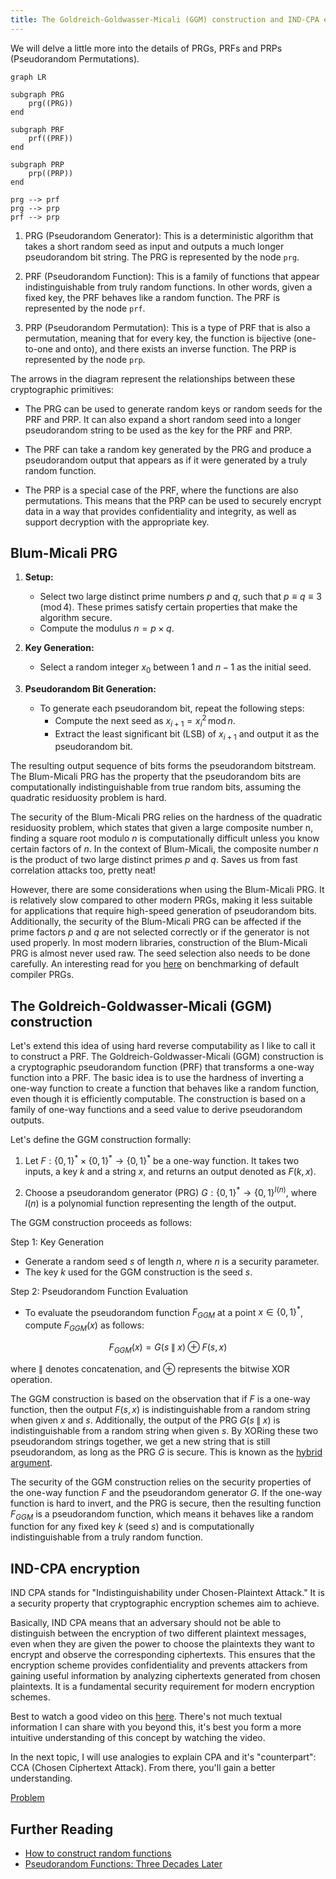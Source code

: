 ```yaml
---
title: The Goldreich-Goldwasser-Micali (GGM) construction and IND-CPA encryption
---
```


We will delve a little more into the details of PRGs, PRFs and PRPs (Pseudorandom Permutations).

```mermaid
graph LR

subgraph PRG
    prg((PRG))
end

subgraph PRF
    prf((PRF))
end

subgraph PRP
    prp((PRP))
end

prg --> prf
prg --> prp
prf --> prp
```

1. PRG (Pseudorandom Generator): This is a deterministic algorithm that takes a short random seed as input and outputs a much longer pseudorandom bit string. The PRG is represented by the node `prg`.

2. PRF (Pseudorandom Function): This is a family of functions that appear indistinguishable from truly random functions. In other words, given a fixed key, the PRF behaves like a random function. The PRF is represented by the node `prf`.

3. PRP (Pseudorandom Permutation): This is a type of PRF that is also a permutation, meaning that for every key, the function is bijective (one-to-one and onto), and there exists an inverse function. The PRP is represented by the node `prp`.

The arrows in the diagram represent the relationships between these cryptographic primitives:

- The PRG can be used to generate random keys or random seeds for the PRF and PRP. It can also expand a short random seed into a longer pseudorandom string to be used as the key for the PRF and PRP.

- The PRF can take a random key generated by the PRG and produce a pseudorandom output that appears as if it were generated by a truly random function.

- The PRP is a special case of the PRF, where the functions are also permutations. This means that the PRP can be used to securely encrypt data in a way that provides confidentiality and integrity, as well as support decryption with the appropriate key.


## Blum-Micali PRG

1. **Setup:**
   - Select two large distinct prime numbers $p$ and $q$, such that $p \equiv q \equiv 3 \, (\text{mod} \, 4)$. These primes satisfy certain properties that make the algorithm secure.
   - Compute the modulus $n = p \times q$.

2. **Key Generation:**
   - Select a random integer $x_0$ between 1 and $n - 1$ as the initial seed.

3. **Pseudorandom Bit Generation:**
   - To generate each pseudorandom bit, repeat the following steps:
     - Compute the next seed as $x_{i+1} = x_i^2 \, \text{mod} \, n$.
     - Extract the least significant bit (LSB) of $x_{i+1}$ and output it as the pseudorandom bit.

The resulting output sequence of bits forms the pseudorandom bitstream. The Blum-Micali PRG has the property that the pseudorandom bits are computationally indistinguishable from true random bits, assuming the quadratic residuosity problem is hard.

The security of the Blum-Micali PRG relies on the hardness of the quadratic residuosity problem, which states that given a large composite number n, finding a square root modulo $n$ is computationally difficult unless you know certain factors of $n$. In the context of Blum-Micali, the composite number $n$ is the product of two large distinct primes $p$ and $q$. Saves us from fast correlation attacks too, pretty neat!

However, there are some considerations when using the Blum-Micali PRG. It is relatively slow compared to other modern PRGs, making it less suitable for applications that require high-speed generation of pseudorandom bits. Additionally, the security of the Blum-Micali PRG can be affected if the prime factors $p$ and $q$ are not selected correctly or if the generator is not used properly. In most modern libraries, construction of the Blum-Micali PRG is almost never used raw. The seed selection also needs to be done carefully. An interesting read for you [here](https://arxiv.org/pdf/2109.12997.pdf) on benchmarking of default compiler PRGs.

## The Goldreich-Goldwasser-Micali (GGM) construction

Let's extend this idea of using hard reverse computability as I like to call it to construct a PRF. The Goldreich-Goldwasser-Micali (GGM) construction is a cryptographic pseudorandom function (PRF) that transforms a one-way function into a PRF. The basic idea is to use the hardness of inverting a one-way function to create a function that behaves like a random function, even though it is efficiently computable. The construction is based on a family of one-way functions and a seed value to derive pseudorandom outputs.

Let's define the GGM construction formally:

1. Let $F: \{0, 1\}^* \times \{0, 1\}^* \rightarrow \{0, 1\}^*$ be a one-way function. It takes two inputs, a key $k$ and a string $x$, and returns an output denoted as $F(k, x)$.

2. Choose a pseudorandom generator (PRG) $G: \{0, 1\}^* \rightarrow \{0, 1\}^{l(n)}$, where $l(n)$ is a polynomial function representing the length of the output.

The GGM construction proceeds as follows:

Step 1: Key Generation

- Generate a random seed $s$ of length $n$, where $n$ is a security parameter.
- The key $k$ used for the GGM construction is the seed $s$.

Step 2: Pseudorandom Function Evaluation

- To evaluate the pseudorandom function $F_{GGM}$ at a point $x \in \{0, 1\}^*$, compute $F_{GGM}(x)$ as follows:

$$
F_{GGM}(x) = G(s \mathbin\| x) \oplus F(s, x)
$$

where $\mathbin\|$ denotes concatenation, and $\oplus$ represents the bitwise XOR operation.

The GGM construction is based on the observation that if $F$ is a one-way function, then the output $F(s, x)$ is indistinguishable from a random string when given $x$ and $s$. Additionally, the output of the PRG $G(s \mathbin\| x)$ is indistinguishable from a random string when given $s$. By XORing these two pseudorandom strings together, we get a new string that is still pseudorandom, as long as the PRG $G$ is secure. This is known as the [hybrid argument](/introduction/hybrid-and-PRF).

The security of the GGM construction relies on the security properties of the one-way function $F$ and the pseudorandom generator $G$. If the one-way function is hard to invert, and the PRG is secure, then the resulting function $F_{GGM}$ is a pseudorandom function, which means it behaves like a random function for any fixed key $k$ (seed $s$) and is computationally indistinguishable from a truly random function.

## IND-CPA encryption

IND CPA stands for "Indistinguishability under Chosen-Plaintext Attack." It is a security property that cryptographic encryption schemes aim to achieve.

Basically, IND CPA means that an adversary should not be able to distinguish between the encryption of two different plaintext messages, even when they are given the power to choose the plaintexts they want to encrypt and observe the corresponding ciphertexts. This ensures that the encryption scheme provides confidentiality and prevents attackers from gaining useful information by analyzing ciphertexts generated from chosen plaintexts. It is a fundamental security requirement for modern encryption schemes.

Best to watch a good video on this [here](https://www.youtube.com/watch?v=qyS8rIQisJk). There's not much textual information I can share with you beyond this, it's best you form a more intuitive understanding of this concept by watching the video. 

In the next topic, I will use analogies to explain CPA and it's "counterpart": CCA (Chosen Ciphertext Attack). From there, you'll gain a better understanding.

[Problem](/problem-set/cpa.md)

## Further Reading
- [How to construct random functions](https://people.csail.mit.edu/silvio/Selected%20Scientific%20Papers/Pseudo%20Randomness/How%20To%20Construct%20Random%20Functions.pdf)
- [Pseudorandom Functions: Three Decades Later](https://eprint.iacr.org/2017/652.pdf)